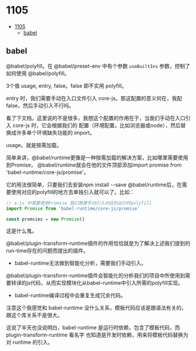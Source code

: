 # 1105

<!-- TOC -->

- [1105](#1105)
  - [babel](#babel)

<!-- /TOC -->

## babel   

@babel/polyfill。在 @babel/preset-env 中有个参数 `useBuiltIns` 参数，控制了如何使用
@babel/polyfill。    

3个值 usage, entry, false。false 即不实用 polyfill。   

entry 时，我们需要手动在入口文件引入 core-js。那这配置的意义何在，我配 false，然后手动引入不行吗。   

看了下文档，这里说的不是很多，我想这个配置的作用在于，当我们手动在入口引入 core-js 时，它会根据我们的
配置（环境配置，比如浏览器或node），然后替换成许多单个环境缺失功能的 import。  

usage。就是按需加载。   

简单来讲，@babel/runtime更像是一种按需加载的解决方案，比如哪里需要使用到Promise，
@babel/runtime就会在他的文件顶部添加import promise from 'babel-runtime/core-js/promise'。   

它的用法很简单，只要我们去安装npm install --save @babel/runtime后，在需要使用对应的polyfill的地方去单独引入就可以了。比如：   

```js
// a.js 中需要使用Promise 我们需要手动引入对应的运行时polyfill
import Promise from 'babel-runtime/core-js/promise'

const promsies = new Promise()
```    

这是什么鬼。    

@babel/plugin-transform-runtime插件的作用恰恰就是为了解决上述我们提到的run-time存在的问题而提出的插件。    

- babel-runtime无法做到智能化分析，需要我们手动引入。

@babel/plugin-transform-runtime插件会智能化的分析我们的项目中所使用到需要转译的js代码，从而实现模块化从babel-runtime中引入所需的polyfill实现。     

- babel-runtime编译过程中会重复生成冗余代码。    

注意这个我感觉和 babel-runtime 没什么关系，模板代码应该是跟语法有关的，跟这个库关系不是很大。    


这说了半天也没说明白，babel-runtime 是运行时依赖，包含了模板代码，而 plugin-transform-runtime 看名字
也知道是开发时依赖，用来将模板代码替换为对 runtime 的引入。   

